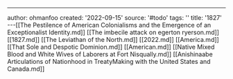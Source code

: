 ---
author: ohmanfoo
created: '2022-09-15'
source: '#todo'
tags: ''
title: '1827'
---[[The Pestilence of American Colonialisms and the Emergence of an Exceptionalist Identity.md]]
[[The imbecile attack on egerton ryerson.md]]
[[1827.md]]
[[The Leviathan of the North.md]]
[[2022.md]]
[[America.md]]
[[That Sole and Despotic Dominion.md]]
[[American.md]]
[[Native Mixed Blood and White Wives of Laborers at Fort Nisqually.md]]
[[Anishinaabe Articulations of Nationhood in TreatyMaking with the United States and Canada.md]]
